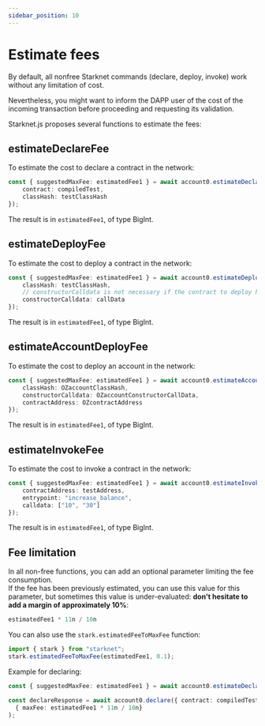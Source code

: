 ```yaml
---
sidebar_position: 10
---
```


# Estimate fees

By default, all nonfree Starknet commands (declare, deploy, invoke) work without any limitation of cost.

Nevertheless, you might want to inform the DAPP user of the cost of the incoming transaction before proceeding and requesting its validation.

Starknet.js proposes several functions to estimate the fees:

## estimateDeclareFee

To estimate the cost to declare a contract in the network:

```typescript
const { suggestedMaxFee: estimatedFee1 } = await account0.estimateDeclareFee({
	contract: compiledTest,
	classHash: testClassHash
});
```

The result is in `estimatedFee1`, of type BigInt.

## estimateDeployFee

To estimate the cost to deploy a contract in the network:

```typescript
const { suggestedMaxFee: estimatedFee1 } = await account0.estimateDeployFee({
	classHash: testClassHash,
	// constructorCalldata is not necessary if the contract to deploy has no constructor
	constructorCalldata: callData
});
```

The result is in `estimatedFee1`, of type BigInt.

## estimateAccountDeployFee

To estimate the cost to deploy an account in the network:

```typescript
const { suggestedMaxFee: estimatedFee1 } = await account0.estimateAccountDeployFee({
	classHash: OZaccountClassHash,
	constructorCalldata: OZaccountConstructorCallData,
	contractAddress: OZcontractAddress
});
```

The result is in `estimatedFee1`, of type BigInt.

## estimateInvokeFee

To estimate the cost to invoke a contract in the network:

```typescript
const { suggestedMaxFee: estimatedFee1 } = await account0.estimateInvokeFee({
	contractAddress: testAddress,
	entrypoint: "increase_balance",
	calldata: ["10", "30"]
});
```

The result is in `estimatedFee1`, of type BigInt.

## Fee limitation

In all non-free functions, you can add an optional parameter limiting the fee consumption.  
If the fee has been previously estimated, you can use this value for this parameter, but sometimes this value is under-evaluated: **don't hesitate to add a margin of approximately 10%**:

```typescript
estimatedFee1 * 11n / 10n
```

You can also use the `stark.estimatedFeeToMaxFee` function:

```typescript
import { stark } from "starknet";
stark.estimatedFeeToMaxFee(estimatedFee1, 0.1);
```

Example for declaring:

```typescript
const { suggestedMaxFee: estimatedFee1 } = await account0.estimateDeclareFee({ contract: compiledTest });

const declareResponse = await account0.declare({ contract: compiledTest},
  { maxFee: estimatedFee1 * 11n / 10n}
);
```
